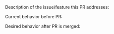Description of the issue/feature this PR addresses:

Current behavior before PR:

Desired behavior after PR is merged: